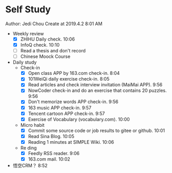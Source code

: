 # Self Study

Author: Jedi Chou
Create at 2019.4.2 8:01 AM

* Weekly review
  -[x] ZHIHU Daily check. 10:06
  -[x] InfoQ check. 10:10
  -[ ] Read a thesis and don't record
  -[ ] Chinese Moock Course

* Daily study
  * Check-in
    -[x] Open class APP by 163.com check-in. 8:04
    -[x] 101WeiQi daily exercise check-in. 8:05
    -[x] Read articles and check interview invitation (MaiMai APP). 9:56
    -[x] NowCoder check-in and do an exercise that contains 20 puzzles. 9:56
    -[x] Don't memorize words APP check-in. 9:56
    -[x] 163 music APP check-in. 9:57
    -[x] Tencent cartoon APP check-in. 9:57
    -[x] Exercise of Vocabulary (vocabulary.com). 10:00

  * Micro habit
    -[x] Commit some source code or job results to gitee or github. 10:01
    -[x] Read Sina Blog. 10:05
    -[x] Reading 1 minutes at SIMPLE Wiki. 10:06

  * Re ding
    -[x] Feedly RSS reader. 9:06
    -[x] 163.com mail. 10:02

* 悟空CRM？ 8:52
